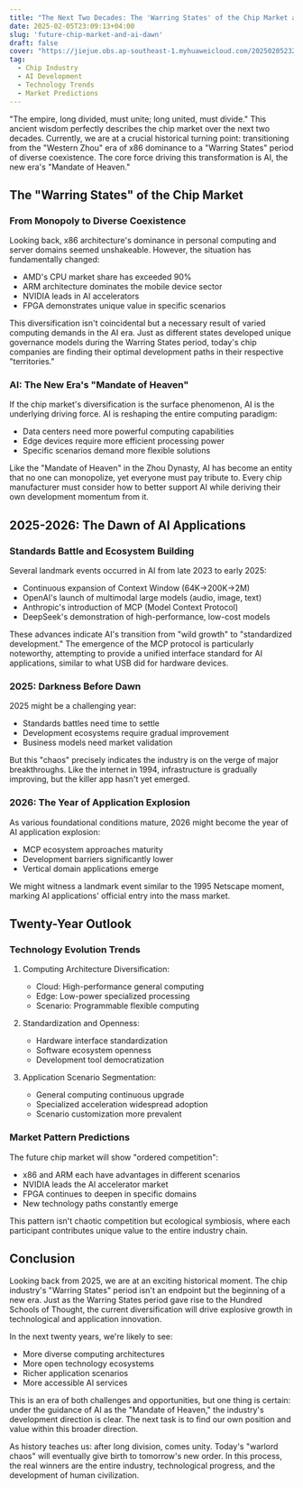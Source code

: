 ```yaml
---
title: "The Next Two Decades: The 'Warring States' of the Chip Market and the Dawn of AI Applications"
date: 2025-02-05T23:09:13+04:00
slug: 'future-chip-market-and-ai-dawn'
draft: false
cover: "https://jiejue.obs.ap-southeast-1.myhuaweicloud.com/20250205232205932.webp"
tag:
  - Chip Industry
  - AI Development
  - Technology Trends
  - Market Predictions
---
```

"The empire, long divided, must unite; long united, must divide." This ancient wisdom perfectly describes the chip market over the next two decades. Currently, we are at a crucial historical turning point: transitioning from the "Western Zhou" era of x86 dominance to a "Warring States" period of diverse coexistence. The core force driving this transformation is AI, the new era's "Mandate of Heaven."

<!--more-->

## The "Warring States" of the Chip Market

### From Monopoly to Diverse Coexistence

Looking back, x86 architecture's dominance in personal computing and server domains seemed unshakeable. However, the situation has fundamentally changed:

- AMD's CPU market share has exceeded 90%
- ARM architecture dominates the mobile device sector
- NVIDIA leads in AI accelerators
- FPGA demonstrates unique value in specific scenarios

This diversification isn't coincidental but a necessary result of varied computing demands in the AI era. Just as different states developed unique governance models during the Warring States period, today's chip companies are finding their optimal development paths in their respective "territories."

### AI: The New Era's "Mandate of Heaven"

If the chip market's diversification is the surface phenomenon, AI is the underlying driving force. AI is reshaping the entire computing paradigm:

- Data centers need more powerful computing capabilities
- Edge devices require more efficient processing power
- Specific scenarios demand more flexible solutions

Like the "Mandate of Heaven" in the Zhou Dynasty, AI has become an entity that no one can monopolize, yet everyone must pay tribute to. Every chip manufacturer must consider how to better support AI while deriving their own development momentum from it.

## 2025-2026: The Dawn of AI Applications

### Standards Battle and Ecosystem Building

Several landmark events occurred in AI from late 2023 to early 2025:

- Continuous expansion of Context Window (64K→200K→2M)
- OpenAI's launch of multimodal large models (audio, image, text)
- Anthropic's introduction of MCP (Model Context Protocol)
- DeepSeek's demonstration of high-performance, low-cost models

These advances indicate AI's transition from "wild growth" to "standardized development." The emergence of the MCP protocol is particularly noteworthy, attempting to provide a unified interface standard for AI applications, similar to what USB did for hardware devices.

### 2025: Darkness Before Dawn

2025 might be a challenging year:

- Standards battles need time to settle
- Development ecosystems require gradual improvement
- Business models need market validation

But this "chaos" precisely indicates the industry is on the verge of major breakthroughs. Like the internet in 1994, infrastructure is gradually improving, but the killer app hasn't yet emerged.

### 2026: The Year of Application Explosion

As various foundational conditions mature, 2026 might become the year of AI application explosion:

- MCP ecosystem approaches maturity
- Development barriers significantly lower
- Vertical domain applications emerge

We might witness a landmark event similar to the 1995 Netscape moment, marking AI applications' official entry into the mass market.

## Twenty-Year Outlook

### Technology Evolution Trends

1. Computing Architecture Diversification:

   - Cloud: High-performance general computing
   - Edge: Low-power specialized processing
   - Scenario: Programmable flexible computing
2. Standardization and Openness:

   - Hardware interface standardization
   - Software ecosystem openness
   - Development tool democratization
3. Application Scenario Segmentation:

   - General computing continuous upgrade
   - Specialized acceleration widespread adoption
   - Scenario customization more prevalent

### Market Pattern Predictions

The future chip market will show "ordered competition":

- x86 and ARM each have advantages in different scenarios
- NVIDIA leads the AI accelerator market
- FPGA continues to deepen in specific domains
- New technology paths constantly emerge

This pattern isn't chaotic competition but ecological symbiosis, where each participant contributes unique value to the entire industry chain.

## Conclusion

Looking back from 2025, we are at an exciting historical moment. The chip industry's "Warring States" period isn't an endpoint but the beginning of a new era. Just as the Warring States period gave rise to the Hundred Schools of Thought, the current diversification will drive explosive growth in technological and application innovation.

In the next twenty years, we're likely to see:

- More diverse computing architectures
- More open technology ecosystems
- Richer application scenarios
- More accessible AI services

This is an era of both challenges and opportunities, but one thing is certain: under the guidance of AI as the "Mandate of Heaven," the industry's development direction is clear. The next task is to find our own position and value within this broader direction.

As history teaches us: after long division, comes unity. Today's "warlord chaos" will eventually give birth to tomorrow's new order. In this process, the real winners are the entire industry, technological progress, and the development of human civilization.

